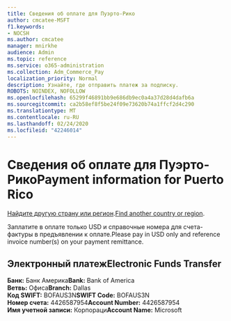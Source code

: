 ```yaml
---
title: Сведения об оплате для Пуэрто-Рико
author: cmcatee-MSFT
f1.keywords:
- NOCSH
ms.author: cmcatee
manager: mnirkhe
audience: Admin
ms.topic: reference
ms.service: o365-administration
ms.collection: Adm_Commerce_Pay
localization_priority: Normal
description: Узнайте, где отправить платеж за подписку.
ROBOTS: NOINDEX, NOFOLLOW
ms.openlocfilehash: 65299f46891bb9e686db9ec0a4a37d28d4dafb6a
ms.sourcegitcommit: ca2b58ef8f5be24f09e73620b74a1ffcf2d4c290
ms.translationtype: MT
ms.contentlocale: ru-RU
ms.lasthandoff: 02/24/2020
ms.locfileid: "42246014"
---
```

# <a name="payment-information-for-puerto-rico"></a><span data-ttu-id="949cc-103">Сведения об оплате для Пуэрто-Рико</span><span class="sxs-lookup"><span data-stu-id="949cc-103">Payment information for Puerto Rico</span></span>

<span data-ttu-id="949cc-104">[Найдите другую страну или регион](../billing-and-payments/pay-for-your-subscription.md).</span><span class="sxs-lookup"><span data-stu-id="949cc-104">[Find another country or region](../billing-and-payments/pay-for-your-subscription.md).</span></span>

<span data-ttu-id="949cc-105">Заплатите в оплате только USD и справочные номера для счета-фактуры в предъявлении к оплате.</span><span class="sxs-lookup"><span data-stu-id="949cc-105">Please pay in USD only and reference invoice number(s) on your payment remittance.</span></span>

## <a name="electronic-funds-transfer"></a><span data-ttu-id="949cc-106">Электронный платеж</span><span class="sxs-lookup"><span data-stu-id="949cc-106">Electronic Funds Transfer</span></span>

<span data-ttu-id="949cc-107">**Банк:** Банк Америка</span><span class="sxs-lookup"><span data-stu-id="949cc-107">**Bank:** Bank of America</span></span>  
<span data-ttu-id="949cc-108">**Ветвь:** Офиса</span><span class="sxs-lookup"><span data-stu-id="949cc-108">**Branch:** Dallas</span></span>  
<span data-ttu-id="949cc-109">**Код SWIFT:** BOFAUS3N</span><span class="sxs-lookup"><span data-stu-id="949cc-109">**SWIFT Code:** BOFAUS3N</span></span>  
<span data-ttu-id="949cc-110">**Номер счета:** 4426587954</span><span class="sxs-lookup"><span data-stu-id="949cc-110">**Account Number:** 4426587954</span></span>  
<span data-ttu-id="949cc-111">**Имя учетной записи:** Корпораци</span><span class="sxs-lookup"><span data-stu-id="949cc-111">**Account Name:** Microsoft</span></span>  